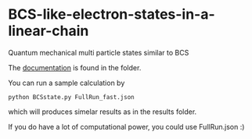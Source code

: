 # BCS-like-electron-states-in-a-linear-chain
Quantum mechanical multi particle states similar to BCS

The [documentation](documentation/BCSwithLinearChain.pdf) is found in the folder.

You can run a sample calculation by
```
python BCSstate.py FullRun_fast.json
```

which will produces simelar results as in the results folder.

If you do have a lot of computational power, you could use FullRun.json :)
